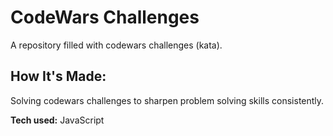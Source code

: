 # CodeWars Challenges
A repository filled with codewars challenges (kata).


## How It's Made:

Solving codewars challenges to sharpen problem solving skills consistently.

**Tech used:** JavaScript

